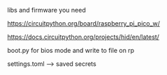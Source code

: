 libs and firmware you need

https://circuitpython.org/board/raspberry_pi_pico_w/

https://docs.circuitpython.org/projects/hid/en/latest/

boot.py for bios mode and write to file on rp

settings.toml --> saved secrets
